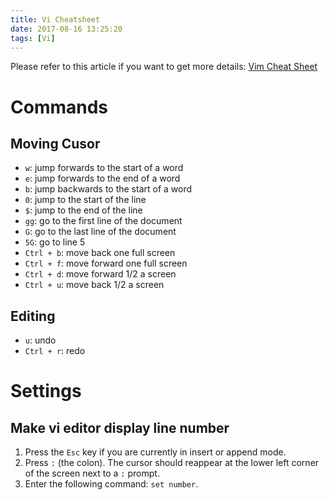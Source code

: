 ```yaml
---
title: Vi Cheatsheet
date: 2017-08-16 13:25:20
tags: [Vi]
---
```


Please refer to this article if you want to get more details: [Vim Cheat Sheet](https://vim.rtorr.com/)

# Commands

## Moving Cusor

* `w`: jump forwards to the start of a word
* `e`: jump forwards to the end of a word
* `b`: jump backwards to the start of a word
* `0`: jump to the start of the line
* `$`: jump to the end of the line
* `gg`: go to the first line of the document
* `G`: go to the last line of the document
* `5G`: go to line 5
* `Ctrl + b`: move back one full screen
* `Ctrl + f`: move forward one full screen
* `Ctrl + d`: move forward 1/2 a screen
* `Ctrl + u`: move back 1/2 a screen

## Editing

* `u`: undo
* `Ctrl + r`: redo

# Settings

## Make vi editor display line number

1. Press the `Esc` key if you are currently in insert or append mode.
2. Press `:` (the colon). The cursor should reappear at the lower left corner of the screen next to a `:` prompt.
3. Enter the following command: `set number`.